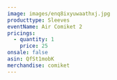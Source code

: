 ```yaml
---
image: images/enq8ixyuwaathxj.jpg
producttype: Sleeves
eventName: Air Comiket 2
pricings:
  - quantity: 1
    price: 25
onsale: false
asin: QfSt1mobK
merchandise: comiket
---
```

